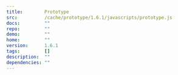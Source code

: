 ```yaml
---
title:        Prototype
src:          /cache/prototype/1.6.1/javascripts/prototype.js
docs:         ""
repo:         ""
demo:         ""
home:         ""
version:      1.6.1
tags:         []
description:  ""
dependencies: ""
---
```


